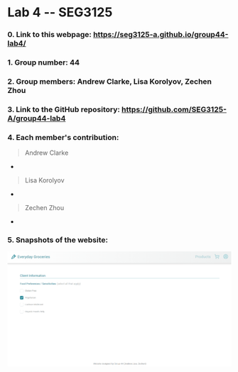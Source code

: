 # Lab 4 -- SEG3125

### 0. Link to this webpage: https://seg3125-a.github.io/group44-lab4/
### 1. Group number: 44
### 2. Group members: Andrew Clarke, Lisa Korolyov, Zechen Zhou
### 3. Link to the GitHub repository: https://github.com/SEG3125-A/group44-lab4
### 4. Each member's contribution:

>Andrew Clarke
* 

>Lisa Korolyov
* 

>Zechen Zhou
* 

### 5. Snapshots of the website: 
  ![](/Docs/Images/snapshot1.png)
